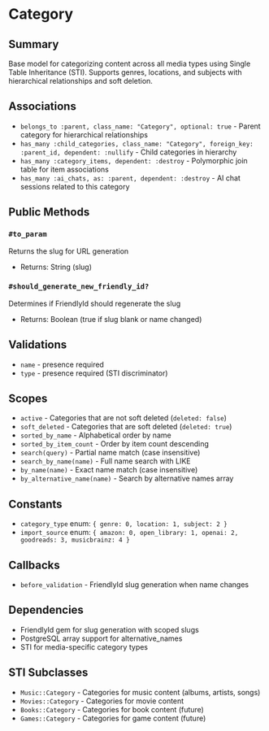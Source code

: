 # Category

## Summary
Base model for categorizing content across all media types using Single Table Inheritance (STI). Supports genres, locations, and subjects with hierarchical relationships and soft deletion.

## Associations
- `belongs_to :parent, class_name: "Category", optional: true` - Parent category for hierarchical relationships
- `has_many :child_categories, class_name: "Category", foreign_key: :parent_id, dependent: :nullify` - Child categories in hierarchy
- `has_many :category_items, dependent: :destroy` - Polymorphic join table for item associations
- `has_many :ai_chats, as: :parent, dependent: :destroy` - AI chat sessions related to this category

## Public Methods

### `#to_param`
Returns the slug for URL generation
- Returns: String (slug)

### `#should_generate_new_friendly_id?`
Determines if FriendlyId should regenerate the slug
- Returns: Boolean (true if slug blank or name changed)

## Validations
- `name` - presence required
- `type` - presence required (STI discriminator)

## Scopes
- `active` - Categories that are not soft deleted (`deleted: false`)
- `soft_deleted` - Categories that are soft deleted (`deleted: true`)
- `sorted_by_name` - Alphabetical order by name
- `sorted_by_item_count` - Order by item count descending
- `search(query)` - Partial name match (case insensitive)
- `search_by_name(name)` - Full name search with LIKE
- `by_name(name)` - Exact name match (case insensitive)
- `by_alternative_name(name)` - Search by alternative names array

## Constants
- `category_type` enum: `{ genre: 0, location: 1, subject: 2 }`
- `import_source` enum: `{ amazon: 0, open_library: 1, openai: 2, goodreads: 3, musicbrainz: 4 }`

## Callbacks
- `before_validation` - FriendlyId slug generation when name changes

## Dependencies
- FriendlyId gem for slug generation with scoped slugs
- PostgreSQL array support for alternative_names
- STI for media-specific category types

## STI Subclasses
- `Music::Category` - Categories for music content (albums, artists, songs)
- `Movies::Category` - Categories for movie content
- `Books::Category` - Categories for book content (future)
- `Games::Category` - Categories for game content (future)
